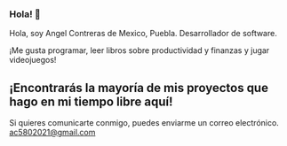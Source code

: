 ### Hola! 👋

Hola, soy Angel Contreras de Mexico, Puebla. Desarrollador de software.

¡Me gusta programar, leer libros sobre productividad y finanzas y jugar videojuegos!

¡Encontrarás la mayoría de mis proyectos que hago en mi tiempo libre aquí!
---
Si quieres comunicarte conmigo, puedes enviarme un correo electrónico. ac5802021@gmail.com

<!--
**angelcgar/angelcgar** is a ✨ _special_ ✨ repository because its `README.md` (this file) appears on your GitHub profile.

Here are some ideas to get you started:

- 🔭 I’m currently working on ...
- 🌱 I’m currently learning ...
- 👯 I’m looking to collaborate on ...
- 🤔 I’m looking for help with ...
- 💬 Ask me about ...
- 📫 How to reach me: ...
- 😄 Pronouns: ...
- ⚡ Fun fact: ...
-->
